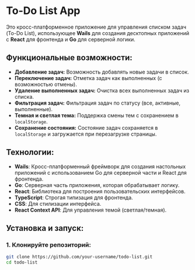 # To-Do List App

Это кросс-платформенное приложение для управления списком задач (To-Do List), использующее **Wails** для создания десктопных приложений с **React** для фронтенда и **Go** для серверной логики.

## Функциональные возможности:

- **Добавление задач:** Возможность добавлять новые задачи в список.
- **Переключение задач:** Отметка задач как выполненных (с возможностью отмены).
- **Удаление выполненных задач:** Очистка всех выполненных задач из списка.
- **Фильтрация задач:** Фильтрация задач по статусу (все, активные, выполненные).
- **Темная и светлая тема:** Поддержка смены тем с сохранением в `localStorage`.
- **Сохранение состояния:** Состояние задач сохраняется в `localStorage` и загружается при перезагрузке страницы.

## Технологии:

- **Wails**: Кросс-платформенный фреймворк для создания настольных приложений с использованием Go для серверной части и React для фронтенда.
- **Go**: Серверная часть приложения, которая обрабатывает логику.
- **React**: Библиотека для построения пользовательских интерфейсов.
- **TypeScript**: Строгая типизация для фронтенда.
- **CSS**: Для стилизации интерфейса.
- **React Context API**: Для управления темой (светлая/темная).

## Установка и запуск:

### 1. Клонируйте репозиторий:

```bash
git clone https://github.com/your-username/todo-list.git
cd todo-list
